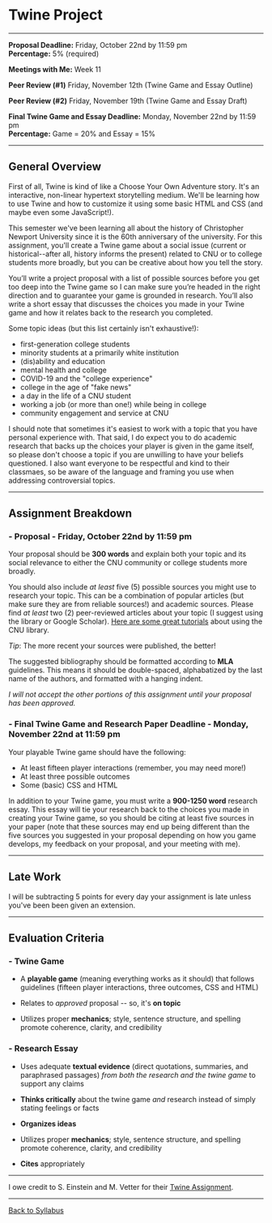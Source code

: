 # Twine Project

_____

**Proposal Deadline:** Friday, October 22nd by 11:59 pm <br />
**Percentage:** 5% (required)

**Meetings with Me:** Week 11

**Peer Review (#1)** Friday, November 12th (Twine Game and Essay Outline)

**Peer Review (#2)** Friday, November 19th (Twine Game and Essay Draft)

**Final Twine Game and Essay Deadline:** Monday, November 22nd by 11:59 pm <br />
**Percentage:** Game = 20% and Essay = 15%

_____

## General Overview

First of all, Twine is kind of like a Choose Your Own Adventure story. It's an interactive, non-linear hypertext storytelling medium. We'll be learning how to use Twine and how to customize it using some basic HTML and CSS (and maybe even some JavaScript!). 

This semester we've been learning all about the history of Christopher Newport University since it is the 60th anniversary of the university. For this assignment, you'll create a Twine game about a social issue (current or historical--after all, history informs the present) related to CNU or to college students more broadly, but you can be creative about how you tell the story. 

You’ll write a project proposal with a list of possible sources before you get too deep into the Twine game so I can make sure you’re headed in the right direction and to guarantee your game is grounded in research. You’ll also write a short essay that discusses the choices you made in your Twine game and how it relates back to the research you completed. 

Some topic ideas (but this list certainly isn't exhaustive!): 
* first-generation college students
* minority students at a primarily white institution
* (dis)ability and education
* mental health and college
* COVID-19 and the "college experience"
* college in the age of "fake news"
* a day in the life of a CNU student
* working a job (or more than one!) while being in college
* community engagement and service at CNU

I should note that sometimes it's easiest to work with a topic that you have personal experience with. That said, I do expect you to do academic research that backs up the choices your player is given in the game itself, so please don't choose a topic if you are unwilling to have your beliefs questioned. I also want everyone to be respectful and kind to their classmaes, so be aware of the language and framing you use when addressing controversial topics. 

_____

## Assignment Breakdown

### - Proposal - Friday, October 22nd by 11:59 pm

Your proposal should be **300 words** and explain both your topic and its social relevance to either the CNU community or college students more broadly.

You should also include *at least* five (5) possible sources you might use to research your topic. This can be a combination of popular articles (but make sure they are from reliable sources!) and academic sources. Please find *at least* two (2) peer-reviewed articles about your topic (I suggest using the library or Google Scholar). [Here are some great tutorials](https://cnu.libguides.com/IDEA/Determine) about using the CNU library. 

*Tip*: The more recent your sources were published, the better!

The suggested bibliography should be formatted according to **MLA** guidelines. This means it should be double-spaced, alphabatized by the last name of the authors, and formatted with a hanging indent.

*I will not accept the other portions of this assignment until your proposal has been approved.* 

### - Final Twine Game and Research Paper Deadline - Monday, November 22nd at 11:59 pm

Your playable Twine game should have the following:
* At least fifteen player interactions (remember, you may need more!)
* At least three possible outcomes
* Some (basic) CSS and HTML  

In addition to your Twine game, you must write a **900-1250 word** research essay. This essay will tie your research back to the choices you made in creating your Twine game, so you should be citing at least five sources in your paper (note that these sources may end up being different than the five sources you suggested in your proposal depending on how you game develops, my feedback on your proposal, and your meeting with me). 

_____

## Late Work

I will be subtracting 5 points for every day your assignment is late unless you've been been given an extension.

_____


## Evaluation Criteria

### - Twine Game

* A **playable game** (meaning everything works as it should) that follows guidelines (fifteen player interactions, three outcomes, CSS and HTML)

* Relates to *approved* proposal -- so, it's **on topic**

* Utilizes proper **mechanics**; style, sentence structure, and spelling promote coherence, clarity, and credibility

### - Research Essay

* Uses adequate **textual evidence** (direct quotations, summaries, and paraphrased passages) *from both the research and the twine game* to support any claims

* **Thinks critically** about the twine game *and* research instead of simply stating feelings or facts

* **Organizes ideas**

* Utilizes proper **mechanics**; style, sentence structure, and spelling promote coherence, clarity, and credibility

* **Cites** appropriately

_____

I owe credit to S. Einstein and M. Vetter for their [Twine Assignment](http://www.digitalrhetoriccollaborative.org/wp-content/uploads/2015/05/Einstein-Vetter-Twine-Game-Assignment-.pdf).

_____

[Back to Syllabus](https://deanna-stover.github.io/coursesCNU/2021/idst270fall2021) 
